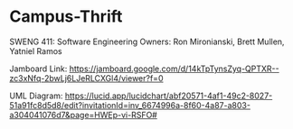 # Campus-Thrift
SWENG 411: Software Engineering 
Owners: Ron Mironianski, Brett Mullen, Yatniel Ramos

Jamboard Link: https://jamboard.google.com/d/14kTpTynsZyq-QPTXR--zc3xNfq-2bwLj6LJeRLCXGl4/viewer?f=0

UML Diagram: https://lucid.app/lucidchart/abf20571-4af1-49c2-8027-51a91fc8d5d8/edit?invitationId=inv_6674996a-8f60-4a87-a803-a304041076d7&page=HWEp-vi-RSFO#
